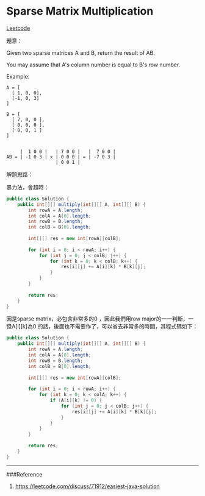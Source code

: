 # Sparse Matrix Multiplication

[Leetcode](https://leetcode.com/problems/sparse-matrix-multiplication/)

題意：

Given two sparse matrices A and B, return the result of AB.

You may assume that A's column number is equal to B's row number.

Example:
```
A = [
  [ 1, 0, 0],
  [-1, 0, 3]
]

B = [
  [ 7, 0, 0 ],
  [ 0, 0, 0 ],
  [ 0, 0, 1 ]
]


     |  1 0 0 |   | 7 0 0 |   |  7 0 0 |
AB = | -1 0 3 | x | 0 0 0 | = | -7 0 3 |
                  | 0 0 1 |
```


解題思路：

暴力法，會超時：

```java
public class Solution {
    public int[][] multiply(int[][] A, int[][] B) {
        int rowA = A.length;
        int colA = A[0].length;
        int rowB = B.length;
        int colB = B[0].length;
        
        int[][] res = new int[rowA][colB];
        
        for (int i = 0; i < rowA; i++) {
            for (int j = 0; j < colB; j++) {
                for (int k = 0; k < colB; k++) {
                    res[i][j] += A[i][k] * B[k][j];
                }
            }
        }
        
        return res;
    }
}
```

因是sparse matrix，必包含非常多的0 ，因此我們用row major的一一判斷，一但A[i][k]為0 的話，後面也不需要作了，可以省去非常多的時間，其程式碼如下：

```java
public class Solution {
    public int[][] multiply(int[][] A, int[][] B) {
        int rowA = A.length;
        int colA = A[0].length;
        int rowB = B.length;
        int colB = B[0].length;
        
        int[][] res = new int[rowA][colB];
        
        for (int i = 0; i < rowA; i++) {
            for (int k = 0; k < colA; k++) {
                if (A[i][k] != 0) {
                    for (int j = 0; j < colB; j++) {
                        res[i][j] += A[i][k] * B[k][j];
                    }
                }
            }
        }
        
        return res;
    }
}
```

---
###Reference
1. https://leetcode.com/discuss/71912/easiest-java-solution